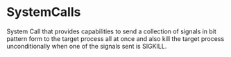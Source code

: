 # SystemCalls
System Call that provides capabilities to send a collection of signals in bit pattern form to the target process all at once and also kill the target process unconditionally when one of the signals sent is SIGKILL.
